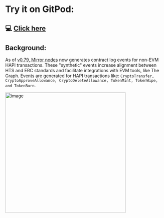 # Try it on GitPod: 
## 💻 [Click here](https://gitpod.io#https://github.com/ed-marquez/hedera-example-hts-synthetic-events-sdk-ethers)

## Background:
As of [v0.79, Mirror nodes](https://docs.hedera.com/hedera/networks/release-notes/mirror-node#v0.79) now generates contract log events for non-EVM HAPI transactions. These "synthetic" events increase alignment between HTS and ERC standards and facilitate integrations with EVM tools, like The Graph.
Events are generated for HAPI transactions like: `CryptoTransfer, CryptoApproveAllowance, CryptoDeleteAllowance, TokenMint, TokenWipe, and TokenBurn`.

<img width="384" alt="image" src="https://github.com/ed-marquez/hedera-example-hts-synthetic-events-sdk-ethers/assets/72571340/c0f1b326-27d2-43fc-b145-7f64240a54e9">

